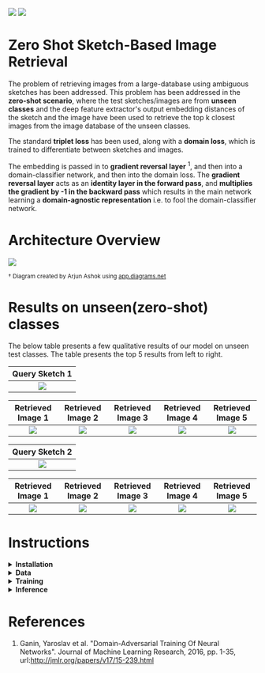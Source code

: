 <img src="https://img.shields.io/badge/python%20-%2314354C.svg?&style=for-the-badge&logo=python&logoColor=white"/> <img src="https://img.shields.io/badge/PyTorch%20-%23EE4C2C.svg?&style=for-the-badge&logo=PyTorch&logoColor=white" />

# Zero Shot Sketch-Based Image Retrieval

The problem of retrieving images from a large-database using ambiguous sketches has been addressed. This problem has been addressed in the **zero-shot scenario**, where the test sketches/images are from **unseen classes** and the deep feature extractor's output embedding distances of the sketch and the image have been used to retrieve the top k closest images from the image database of the unseen classes.

The standard **triplet loss** has been used, along with a **domain loss**, which is trained to differentiate between sketches and images.

The embedding is passed in to **gradient reversal layer** <sup>1</sup>, and then into a domain-classifier network, and then into the domain loss. The **gradient reversal layer** acts as an **identity layer in the forward pass**, and **multiplies the gradient by -1 in the backward pass** which results in the main network learning a **domain-agnostic representation** i.e. to fool the domain-classifier network.

# Architecture Overview

![](docs/zs-sbir-architecture.png)

<sub>† Diagram created by Arjun Ashok using [app.diagrams.net](http://app.diagrams.net)</sub> 

# Results on unseen(zero-shot) classes

The below table presents a few qualitative results of our model on unseen test classes. The table presents the top 5 results from left to right.
  
| Query Sketch 1  |
|:---------------:|
|![](docs/examples/1/n03512147_1442-5.png)|

| Retrieved Image 1 | Retrieved Image 2 | Retrieved Image 3 | Retrieved Image 4 | Retrieved Image 5 |
|:-----------------:|:-----------------:|:-----------------:|:-----------------:|:-----------------:|
|![](docs/examples/1/ext_620.jpg)|![](docs/examples/1/ext_479.jpg)|![](docs/examples/1/ext_441.jpg)|![](docs/examples/1/ext_437.jpg)|![](docs/examples/1/n03512147_44302.jpg)|

| Query Sketch 2  |
|:---------------:|
|![](docs/examples/2/n02958343_10092-1.png)|

| Retrieved Image 1 | Retrieved Image 2 | Retrieved Image 3 | Retrieved Image 4 | Retrieved Image 5 |
|:-----------------:|:-----------------:|:-----------------:|:-----------------:|:-----------------:|
|![](docs/examples/2/ext_201.jpg)|![](docs/examples/2/n02958343_13615.jpg)|![](docs/examples/2/n04166281_6690.jpg)|![](docs/examples/2/ext_389.jpg)|![](docs/examples/2/n04166281_241.jpg)|

# Instructions
<details>
<summary>
  <b>Installation</b>
</summary>

Please execute the following command to install the required libraries:

```
pip install -r requirements.txt
```

</details>
<details>
<summary>
<b>Data</b>
</summary>

Execute ```bash download_data.sh```

</details>
<details>

<summary>
<b>Training</b>
</summary>

The file ```train.py``` can be invoked with the following arguments:

```
usage: train.py [-h] --data_dir DATA_DIR --batch_size BATCH_SIZE
                --checkpoint_dir CHECKPOINT_DIR --epochs EPOCHS
                [--domain_loss_ratio DOMAIN_LOSS_RATIO]
                [--triplet_loss_ratio TRIPLET_LOSS_RATIO]
                [--grl_threshold_epoch GRL_THRESHOLD_EPOCH]
                [--print_every PRINT_EVERY]

Training of SBIR

optional arguments:
  -h, --help            show this help message and exit
  --data_dir DATA_DIR   Data directory path. Directory should contain two
                        folders - sketches and photos, along with 2 .txt files
                        for the labels
  --batch_size BATCH_SIZE
                        Batch size to process the train sketches/photos
  --checkpoint_dir CHECKPOINT_DIR
                        Directory to save checkpoints
  --epochs EPOCHS       Number of epochs
  --domain_loss_ratio DOMAIN_LOSS_RATIO
                        Domain loss weight
  --triplet_loss_ratio TRIPLET_LOSS_RATIO
                        Triplet loss weight
  --grl_threshold_epoch GRL_THRESHOLD_EPOCH
                        Threshold epoch for GRL lambda
  --print_every PRINT_EVERY
                        Logging interval in iterations
```

It is advised to use a GPU for training. The code automatically detects and uses a GPU, if available.
 
</details>

<details>

<summary>
<b>Inference</b>
</summary>

The file ```evaluate.py``` can be invoked with the following args:

```
usage: evaluate.py [-h] [--model MODEL] --data DATA [--num_images NUM_IMAGES]
                   [--num_sketches NUM_SKETCHES] [--batch_size BATCH_SIZE]
                   [--output_dir OUTPUT_DIR]

Evaluation of SBIR

arguments:
  -h, --help            show this help message and exit
  --model MODEL         Model checkpoint path
  --data DATA           Data directory path. Directory should contain two
                        folders - sketches and photos, along with 2 .txt files
                        for the labels
  --num_images NUM_IMAGES
                        Number of random images to output for every
                        sketch
  --num_sketches NUM_SKETCHES
                        Number of random sketches to output
  --batch_size BATCH_SIZE
                        Batch size to process the test sketches/photos
  --output_dir OUTPUT_DIR
                        Directory to save output sketch and images
```

It is advised to use a GPU for evaluation. The code automatically detects and uses a GPU, if available.

</details>

# References

1. Ganin, Yaroslav et al. "Domain-Adversarial Training Of Neural Networks". Journal of Machine Learning Research, 2016, pp. 1-35, url:http://jmlr.org/papers/v17/15-239.html
